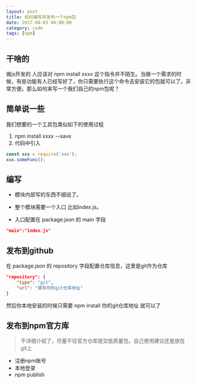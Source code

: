 ```yaml
---
layout: post
title: 如何编写并发布一个npm包
date: 2017-08-03 00:00:00
category: code
tags: [npm]
---
```


## 干啥的

做js开发的 人应该对 npm install xxxx 这个指令并不陌生。当做一个需求的时候，有些功能有人已经写好了，你只需要执行这个命令去安装它的包就可以了。非常方便。那么如何来写一个我们自己的npm包呢？

<!-- more -->

## 简单说一些

我们想要的一个工具包类似如下的使用过程

1. npm install xxxx --save
2. 代码中引入

```javascript
const xxx = require('xxx');
xxx.someFunc();
```

## 编写

- 模块内部写的东西不细说了。

- 整个模块需要一个入口 比如index.js。

- 入口配置在 package.json 的 main 字段
```json
"main":"index.js"
```

## 发布到github
在 package.json 的 repository 字段配置仓库信息，这里是git作为仓库
```json
"repository": {
    "type": "git",
    "url": "填写你的git仓库地址"
}
```
然后你本地安装的时候只需要 npm install 你的git仓库地址  就可以了

## 发布到npm官方库

> 不详细介绍了，尽量不往官方仓库提交低质量包。自己使用建议还是放在git上

- 注册npm账号
- 本地登录
- npm publish
